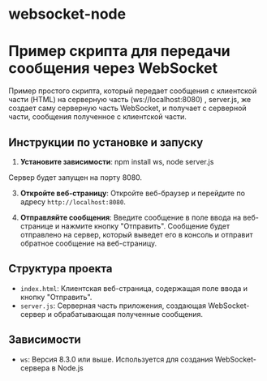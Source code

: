 # websocket-node
# Пример скрипта для передачи сообщения через WebSocket

Пример простого скрипта, который передает сообщения с клиентской части (HTML) на серверную часть (ws://localhost:8080) , server.js, же создает саму серверную часть WebSocket, и получает с серверной части, сообщения полученное с клиентской части.

## Инструкции по установке и запуску

1. **Установите зависимости**:
npm install ws, node server.js

Сервер будет запущен на порту 8080.

3. **Откройте веб-страницу**:
Откройте веб-браузер и перейдите по адресу `http://localhost:8080`.

4. **Отправляйте сообщения**:
Введите сообщение в поле ввода на веб-странице и нажмите кнопку "Отправить". Сообщение будет отправлено на сервер, который выведет его в консоль и отправит обратное сообщение на веб-страницу.

## Структура проекта

- `index.html`: Клиентская веб-страница, содержащая поле ввода и кнопку "Отправить".
- `server.js`: Серверная часть приложения, создающая WebSocket-сервер и обрабатывающая полученные сообщения.

## Зависимости

- `ws`: Версия 8.3.0 или выше. Используется для создания WebSocket-сервера в Node.js


